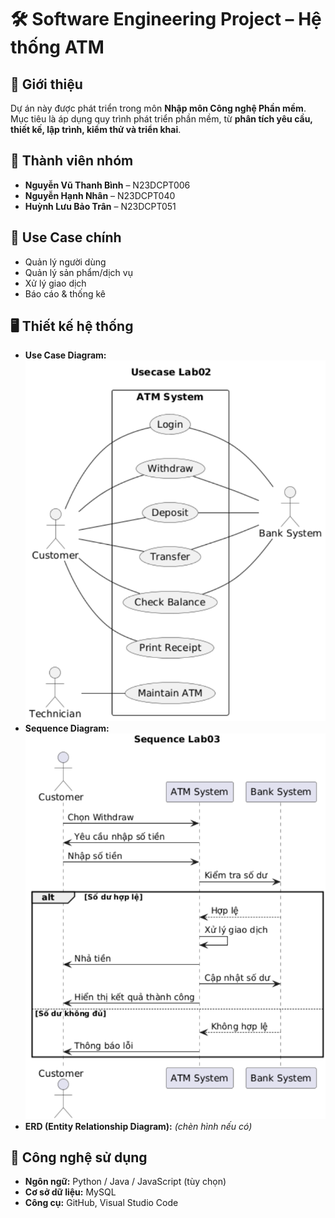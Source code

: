 # 🛠️ Software Engineering Project – Hệ thống ATM

## 📌 Giới thiệu
Dự án này được phát triển trong môn **Nhập môn Công nghệ Phần mềm**.  
Mục tiêu là áp dụng quy trình phát triển phần mềm, từ **phân tích yêu cầu, thiết kế, lập trình, kiểm thử và triển khai**.

## 👥 Thành viên nhóm
- **Nguyễn Vũ Thanh Bình** – N23DCPT006
- **Nguyễn Hạnh Nhân** – N23DCPT040 
- **Huỳnh Lưu Bảo Trân** – N23DCPT051

## 🎯 Use Case chính
- Quản lý người dùng  
- Quản lý sản phẩm/dịch vụ  
- Xử lý giao dịch  
- Báo cáo & thống kê  

## 🖥️ Thiết kế hệ thống
- **Use Case Diagram:** ![Use Case](./usecase_lab02.png)  
- **Sequence Diagram:** ![Sequence](./sequence_lab03.png)  
- **ERD (Entity Relationship Diagram):** *(chèn hình nếu có)*  

## 🚀 Công nghệ sử dụng
- **Ngôn ngữ:** Python / Java / JavaScript (tùy chọn)  
- **Cơ sở dữ liệu:** MySQL  
- **Công cụ:** GitHub, Visual Studio Code  
